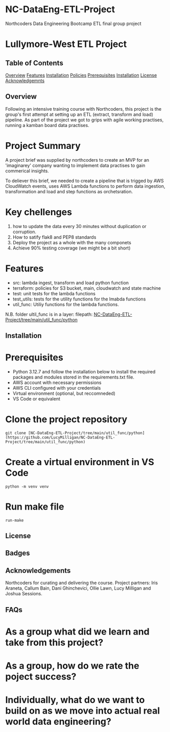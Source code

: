 # NC-DataEng-ETL-Project
Northcoders Data Engineering Bootcamp ETL final group project
# Lullymore-West ETL Project 

## Table of Contents
[Overview](#overview)
[Features](#features)
[Installation](#installation)
[Policies](#policies)
[Prerequisites](#prerequisites)
[Installation](#installation)
[License](#license)
[Acknowledgemnts](#acknowledgements)

## Overview 
Following an intensive training course with Northcoders, this project is the group's first attempt at setting up an ETL (extract, transform and load) pipeline. 
As part of the project we got to grips with agile working practises, running a kamban board data practises. 

# Project Summary
A project brief was supplied by northcoders to create an MVP for an 'imaginarey' company wanting to implement data practises to gain commerical insights. 

To deliever this brief, we needed to create a pipeline that is trigged by AWS CloudWatch events, uses AWS Lambda functions to perform data ingestion, transformation and load and step functions as orchetsration. 

# Key chellenges 
1. how to update the data every 30 minutes without duplication or corruption. 
2. How to satify flak8 and PEP8 standards 
3. Deploy the project as a whole with the many componets
4. Achieve 90% testing coverage (we might be a bit short)


# Features
- src: lambda ingest, transform and load python function 
- terraform: policies for S3 bucket, main, cloudwatch and state machine 
- test: unit tests for the lambda functions 
- test_utils: tests for the utility functions for the lmabda functions
- util_func: Utiliy functions for the lambda functions. 

N.B. folder ultil_func is in a layer: filepath: 
[NC-DataEng-ETL-Project/tree/main/util_func/python](https://github.com/LucyMilligan/NC-DataEng-ETL-Project/tree/main/util_func/python)


## Installation 

# Prerequisites 
- Python 3.12.7 and follow the installation below to install the required packages and modules stored in the requirements.txt file. 
- AWS account with necessary permissions
- AWS CLI configured with your credentials 
- Virtual environment (optional, but reccomneded)
- VS Code or equivalent  

# Clone the project repository 

```
git clone [NC-DataEng-ETL-Project/tree/main/util_func/python](https://github.com/LucyMilligan/NC-DataEng-ETL-Project/tree/main/util_func/python) 
```


# Create a virtual environment in VS Code 
```
python -m venv venv 
```

# Run make file 
```
run-make 
```
## License 

## Badges


## Acknowledgements
Northcoders for curating and delivering the course. 
Project partners: Iris Araneta, Callum Bain, Dani Ghinchevici, Ollie Lawn, Lucy Milligan and Joshua Sessions. 


## FAQs

# As a group what did we learn and take from this project? 

# As a group, how do we rate the poject success? 

# Individually, what do we want to build on as we move into actual real world data engineering? 

